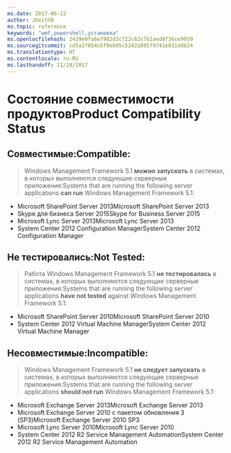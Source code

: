 ```yaml
---
ms.date: 2017-06-12
author: JKeithB
ms.topic: reference
keywords: "wmf,powershell,установка"
ms.openlocfilehash: 2429e0fa6ef982d3c722c62c7b1aed8f36ce9959
ms.sourcegitcommit: cd5a1f054cbf9eb95c5242a995f9741e031ddb24
ms.translationtype: HT
ms.contentlocale: ru-RU
ms.lasthandoff: 11/28/2017
---
```

# <a name="product-compatibility-status"></a><span data-ttu-id="0463d-102">Состояние совместимости продуктов</span><span class="sxs-lookup"><span data-stu-id="0463d-102">Product Compatibility Status</span></span>

## <a name="compatible"></a><span data-ttu-id="0463d-103">Совместимые:</span><span class="sxs-lookup"><span data-stu-id="0463d-103">Compatible:</span></span>
> <span data-ttu-id="0463d-104">Windows Management Framework 5.1 **можно запускать** в системах, в которых выполняются следующие серверные приложения:</span><span class="sxs-lookup"><span data-stu-id="0463d-104">Systems that are running the following server applications **can run** Windows Management Framework 5.1:</span></span>

- <span data-ttu-id="0463d-105">Microsoft SharePoint Server 2013</span><span class="sxs-lookup"><span data-stu-id="0463d-105">Microsoft SharePoint Server 2013</span></span>
- <span data-ttu-id="0463d-106">Skype для бизнеса Server 2015</span><span class="sxs-lookup"><span data-stu-id="0463d-106">Skype for Business Server 2015</span></span>
- <span data-ttu-id="0463d-107">Microsoft Lync Server 2013</span><span class="sxs-lookup"><span data-stu-id="0463d-107">Microsoft Lync Server 2013</span></span>
- <span data-ttu-id="0463d-108">System Center 2012 Configuration Manager</span><span class="sxs-lookup"><span data-stu-id="0463d-108">System Center 2012 Configuration Manager</span></span>

## <a name="not-tested"></a><span data-ttu-id="0463d-109">Не тестировались:</span><span class="sxs-lookup"><span data-stu-id="0463d-109">Not Tested:</span></span>
> <span data-ttu-id="0463d-110">Работа Windows Management Framework 5.1 **не тестировалась** в системах, в которых выполняются следующие серверные приложения:</span><span class="sxs-lookup"><span data-stu-id="0463d-110">Systems that are running the following server applications **have not tested** against Windows Management Framework 5.1:</span></span>

- <span data-ttu-id="0463d-111">Microsoft SharePoint Server 2010</span><span class="sxs-lookup"><span data-stu-id="0463d-111">Microsoft SharePoint Server 2010</span></span>
- <span data-ttu-id="0463d-112">System Center 2012 Virtual Machine Manager</span><span class="sxs-lookup"><span data-stu-id="0463d-112">System Center 2012 Virtual Machine Manager</span></span>

## <a name="incompatible"></a><span data-ttu-id="0463d-113">Несовместимые:</span><span class="sxs-lookup"><span data-stu-id="0463d-113">Incompatible:</span></span>
> <span data-ttu-id="0463d-114">Windows Management Framework 5.1 **не следует запускать** в системах, в которых выполняются следующие серверные приложения:</span><span class="sxs-lookup"><span data-stu-id="0463d-114">Systems that are running the following server applications **should not run** Windows Management Framework 5.1:</span></span>

- <span data-ttu-id="0463d-115">Microsoft Exchange Server 2013</span><span class="sxs-lookup"><span data-stu-id="0463d-115">Microsoft Exchange Server 2013</span></span>
- <span data-ttu-id="0463d-116">Microsoft Exchange Server 2010 с пакетом обновления 3 (SP3)</span><span class="sxs-lookup"><span data-stu-id="0463d-116">Microsoft Exchange Server 2010 SP3</span></span>
- <span data-ttu-id="0463d-117">Microsoft Lync Server 2010</span><span class="sxs-lookup"><span data-stu-id="0463d-117">Microsoft Lync Server 2010</span></span>
- <span data-ttu-id="0463d-118">System Center 2012 R2 Service Management Automation</span><span class="sxs-lookup"><span data-stu-id="0463d-118">System Center 2012 R2 Service Management Automation</span></span>

